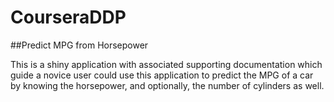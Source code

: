 # CourseraDDP

##Predict MPG from Horsepower

This is a shiny application with associated supporting documentation which guide a novice user could use this application to predict the MPG of a car by knowing the horsepower, and optionally, the number of cylinders as well.